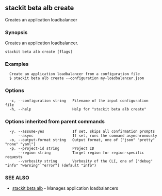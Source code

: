 ## stackit beta alb create

Creates an application loadbalancer

### Synopsis

Creates an application loadbalancer.

```
stackit beta alb create [flags]
```

### Examples

```
  Create an application loadbalancer from a configuration file
  $ stackit beta alb create --configuration my-loadbalancer.json
```

### Options

```
  -c, --configuration string   Filename of the input configuration file
  -h, --help                   Help for "stackit beta alb create"
```

### Options inherited from parent commands

```
  -y, --assume-yes             If set, skips all confirmation prompts
      --async                  If set, runs the command asynchronously
  -o, --output-format string   Output format, one of ["json" "pretty" "none" "yaml"]
  -p, --project-id string      Project ID
      --region string          Target region for region-specific requests
      --verbosity string       Verbosity of the CLI, one of ["debug" "info" "warning" "error"] (default "info")
```

### SEE ALSO

* [stackit beta alb](./stackit_beta_alb.md)	 - Manages application loadbalancers

